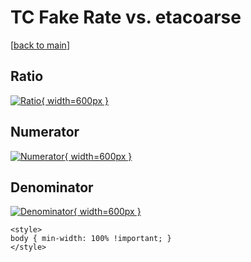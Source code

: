 # TC Fake Rate vs. etacoarse

[[back to main](./)]



## Ratio

[![Ratio](../mtv/var/TC_fakerate_stack_etacoarse.png){ width=600px }](../mtv/var/TC_fakerate_stack_etacoarse.pdf)

## Numerator

[![Numerator](../mtv/num/TC_fakerate_stack_etacoarse_num.png){ width=600px }](../mtv/num/TC_fakerate_stack_etacoarse_num.pdf)

## Denominator

[![Denominator](../mtv/den/TC_fakerate_stack_etacoarse_den.png){ width=600px }](../mtv/den/TC_fakerate_stack_etacoarse_den.pdf)


``` {=html}
<style>
body { min-width: 100% !important; }
</style>
```
